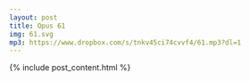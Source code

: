 ```yaml
---
layout: post
title: Opus 61
img: 61.svg
mp3: https://www.dropbox.com/s/tnkv45ci74cvvf4/61.mp3?dl=1
---
```


{% include post_content.html %}
